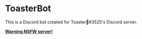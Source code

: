 # ToasterBot

This is a Discord bot created for Toaster🍞#3525's Discord server.

[**Warning NSFW server!**](https://discord.gg/4GACnMR)

